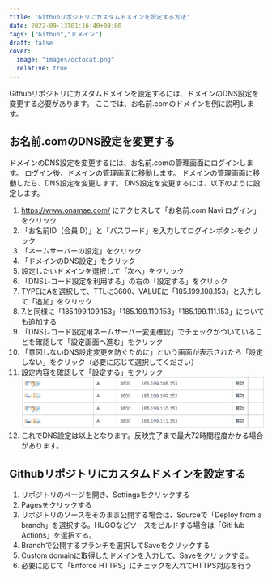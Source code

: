 ```yaml
---
title: 'Githubリポジトリにカスタムドメインを設定する方法'
date: 2022-09-13T01:16:40+09:00
tags: ["Github","ドメイン"]
draft: false
cover:
  image: "images/octocat.png"
  relative: true
---
```

Githubリポジトリにカスタムドメインを設定するには、ドメインのDNS設定を変更する必要があります。
ここでは、お名前.comのドメインを例に説明します。

## お名前.comのDNS設定を変更する
ドメインのDNS設定を変更するには、お名前.comの管理画面にログインします。
ログイン後、ドメインの管理画面に移動します。
ドメインの管理画面に移動したら、DNS設定を変更します。
DNS設定を変更するには、以下のように設定します。
1. https://www.onamae.com/ にアクセスして「お名前.com Navi ログイン」をクリック
2. 「お名前ID（会員ID）」と「パスワード」を入力してログインボタンをクリック
3. 「ネームサーバーの設定」をクリック
4. 「ドメインのDNS設定」をクリック
5. 設定したいドメインを選択して「次へ」をクリック
6. 「DNSレコード設定を利用する」の右の「設定する」をクリック
7. TYPEにAを選択して、TTLに3600、VALUEに「185.199.108.153」と入力して「追加」をクリック
8. 7.と同様に「185.199.109.153」「185.199.110.153」「185.199.111.153」についても追加する
9. 「DNSレコード設定用ネームサーバー変更確認」でチェックがついていることを確認して「設定画面へ進む」をクリック
10. 「意図しないDNS設定変更を防ぐために」という画面が表示されたら「設定しない」をクリック（必要に応じて選択してください）
11. 設定内容を確認して「設定する」をクリック
![img.png](images/img.png)
12. これでDNS設定は以上となります。反映完了まで最大72時間程度かかる場合があります。

## Githubリポジトリにカスタムドメインを設定する
1. リポジトリのページを開き、Settingsをクリックする
2. Pagesをクリックする
3. リポジトリのソースをそのまま公開する場合は、Sourceで「Deploy from a branch」を選択する。HUGOなどソースをビルドする場合は「GitHub Actions」を選択する。
4. Branchで公開するブランチを選択してSaveをクリックする
5. Custom domainに取得したドメインを入力して、Saveをクリックする。
6. 必要に応じて「Enforce HTTPS」にチェックを入れてHTTPS対応を行う

